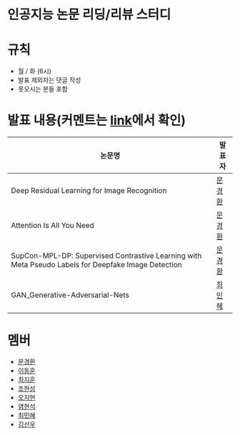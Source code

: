 # 인공지능 논문 리딩/리뷰 스터디

# 규칙

- 월 / 화 (6시)
- 발표 제외자는 댓글 작성
- 못오시는 분들 포함

# 발표 내용(커멘트는 [link](https://github.com/drmoon-1st/PNUAID_AI_PaperReview_Study/tree/main/comments)에서 확인)

|논문명|발표자|
|---|---|
|Deep Residual Learning for Image Recognition|[문경환](pdfs/Deep_Residual_Learning_for_Image_Recognition.pdf)|
|Attention Is All You Need|[문경환](pdfs/Attention_is_all_you_need.pdf)|
|SupCon-MPL-DP: Supervised Contrastive Learning with Meta Pseudo Labels for Deepfake Image Detection|[문경환](pdfs/supcon_mpl.pdf)|
|GAN_Generative-Adversarial-Nets|[최민혜](https://arxiv.org/pdf/1406.2661)|

# 멤버

- [문경환](https://github.com/drmoon-1st)
- [이동훈](https://github.com/bluelemon61)
- [최지훈](https://github.com/zihoonman)
- [조현성](https://github.com/hyunsung1221)
- [오지현](https://github.com/zeehy)
- [염현석](https://github.com/YeomHyunseok)
- [최민혜](https://github.com/minhyech)
- [김선우](https://github.com/sunwkim00)

